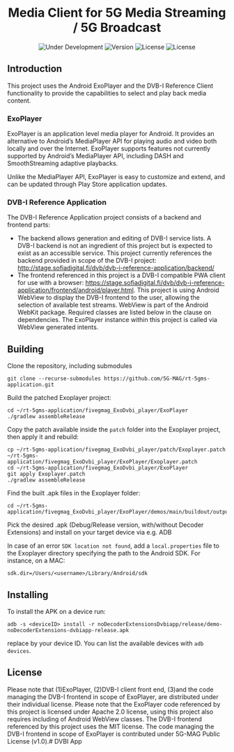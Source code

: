 <h1 align="center">Media Client for 5G Media Streaming / 5G Broadcast</h1>
<p align="center">
  <img src="https://img.shields.io/badge/Status-Under_Development-yellow" alt="Under Development">
  <img src="https://img.shields.io/github/v/tag/5G-MAG/rt-5gms-application-provider?label=version" alt="Version">
  <img src="https://img.shields.io/badge/License-5G--MAG%20Public%20License%20(v1.0)-blue" alt="License">
  <img src="https://img.shields.io/badge/License-MIT-yellow.svg" alt="License">
</p>

## Introduction
This project uses the Android ExoPlayer and the DVB-I Reference Client functionality to provide the capabilities to select and play
back media content.

### ExoPlayer

ExoPlayer is an application level media player for Android. It provides an
alternative to Android’s MediaPlayer API for playing audio and video both
locally and over the Internet. ExoPlayer supports features not currently
supported by Android’s MediaPlayer API, including DASH and SmoothStreaming
adaptive playbacks.

Unlike the MediaPlayer API, ExoPlayer is easy to customize
and extend, and can be updated through Play Store application updates.

### DVB-I Reference Application

The DVB-I Reference Application project consists of a backend and frontend parts:
* The backend allows generation and editing of DVB-I service lists. A DVB-I backend is not an ingredient of this project but is expected to exist as an accessible service. This project currently references the backend provided in scope of the DVB-I project: http://stage.sofiadigital.fi/dvb/dvb-i-reference-application/backend/
* The frontend referenced in this project is a DVB-I compatible PWA client for use with a browser: https://stage.sofiadigital.fi/dvb/dvb-i-reference-application/frontend/android/player.html. This project is using Android WebView to display the DVB-I frontend to the user, allowing the selection of available test streams. WebView is part of the Android WebKit package. Required classes are listed below in the clause on dependencies. The ExoPlayer instance within this project is called via WebView generated intents.

## Building

Clone the repository, including submodules

```
git clone --recurse-submodules https://github.com/5G-MAG/rt-5gms-application.git
```

Build the patched Exoplayer project:
```
cd ~/rt-5gms-application/fivegmag_ExoDvbi_player/ExoPlayer
./gradlew assembleRelease
```

Copy the patch available inside the ```patch``` folder into the Exoplayer project, then apply it and rebuild:
```
cp ~/rt-5gms-application/fivegmag_ExoDvbi_player/patch/Exoplayer.patch ~/rt-5gms-application/fivegmag_ExoDvbi_player/ExoPlayer/Exoplayer.patch
cd ~/rt-5gms-application/fivegmag_ExoDvbi_player/ExoPlayer
git apply Exoplayer.patch
./gradlew assembleRelease
```

Find the built .apk files in the Exoplayer folder:
```
cd ~/rt-5gms-application/fivegmag_ExoDvbi_player/ExoPlayer/demos/main/buildout/outputs/apk
```

Pick the desired .apk (Debug/Release version, with/without Decoder Extensions) and install on your target device via e.g. ADB

In case of an error ```SDK location not found```, add a ```local.properties``` file to the Exoplayer directory specifying the path to the Android SDK. For instance, on a MAC: 
```
sdk.dir=/Users/<username>/Library/Android/sdk
```
## Installing

To install the APK on a device run:  
```
adb -s <deviceID> install -r noDecoderExtensionsDvbiapp/release/demo-noDecoderExtensions-dvbiapp-release.apk
```
replace <deviceID> by your device ID. You can list the available devices with `adb devices`.

## License

Please note that (1)ExoPlayer, (2)DVB-I client front end, (3)and the code managing the DVB-I frontend in scope of ExoPlayer, are distributed under their individual license.
Please note that the ExoPlayer code referenced by this project is licensed under Apache 2.0 license,
using this project also requires including of Android WebView classes.
The DVB-I frontend referenced by this project uses the MIT license.
The code managing the DVB-I frontend in scope of ExoPlayer is contributed under 5G-MAG Public License (v1.0).# DVBI App
